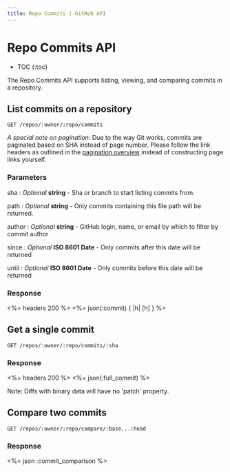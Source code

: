 ```yaml
---
title: Repo Commits | GitHub API
---
```


# Repo Commits API

* TOC
{:toc}

The Repo Commits API supports listing, viewing, and comparing commits in a repository.

## List commits on a repository

    GET /repos/:owner/:repo/commits

_A special note on pagination:_ Due to the way Git works, commits are paginated
based on SHA instead of page number. Please follow the link headers as outlined
in the [pagination overview](http://developer.github.com/v3/#pagination)
instead of constructing page links yourself.

### Parameters

sha
: _Optional_ **string** - Sha or branch to start listing commits from.

path
: _Optional_ **string** - Only commits containing this file path
will be returned.

author
: _Optional_ **string** - GitHub login, name, or email by which to filter by
commit author

since
: _Optional_ **ISO 8601 Date** - Only commits after this date will be returned

until
: _Optional_ **ISO 8601 Date** - Only commits before this date will be returned

### Response

<%= headers 200 %>
<%= json(:commit) { |h| [h] } %>

## Get a single commit

    GET /repos/:owner/:repo/commits/:sha

### Response

<%= headers 200 %>
<%= json(:full_commit) %>

Note: Diffs with binary data will have no 'patch' property.

## Compare two commits

    GET /repos/:owner/:repo/compare/:base...:head

### Response

<%= json :commit_comparison %>
